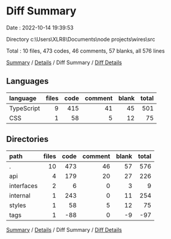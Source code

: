 # Diff Summary

Date : 2022-10-14 19:39:53

Directory c:\\Users\\XLR8\\Documents\\node projects\\wires\\src

Total : 10 files,  473 codes, 46 comments, 57 blanks, all 576 lines

[Summary](results.md) / [Details](details.md) / Diff Summary / [Diff Details](diff-details.md)

## Languages
| language | files | code | comment | blank | total |
| :--- | ---: | ---: | ---: | ---: | ---: |
| TypeScript | 9 | 415 | 41 | 45 | 501 |
| CSS | 1 | 58 | 5 | 12 | 75 |

## Directories
| path | files | code | comment | blank | total |
| :--- | ---: | ---: | ---: | ---: | ---: |
| . | 10 | 473 | 46 | 57 | 576 |
| api | 4 | 179 | 20 | 27 | 226 |
| interfaces | 2 | 6 | 0 | 3 | 9 |
| internal | 1 | 243 | 0 | 11 | 254 |
| styles | 1 | 58 | 5 | 12 | 75 |
| tags | 1 | -88 | 0 | -9 | -97 |

[Summary](results.md) / [Details](details.md) / Diff Summary / [Diff Details](diff-details.md)